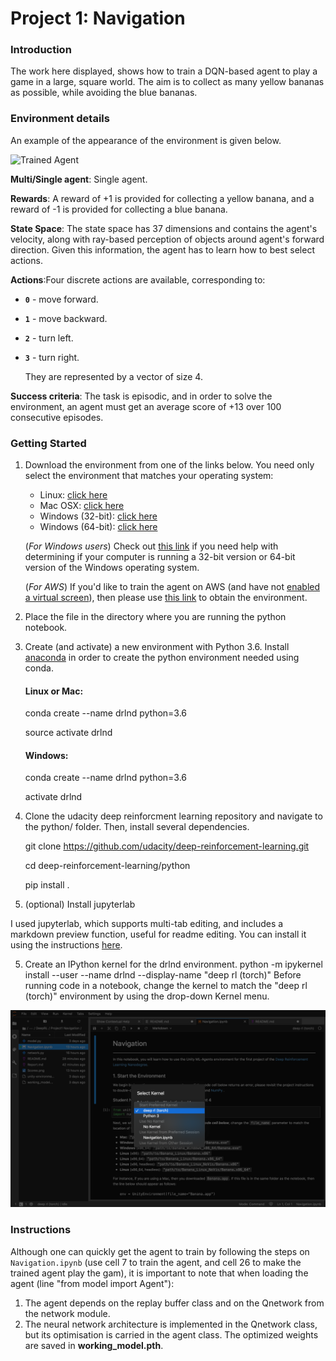 [//]: # (Image References)

[image1]: https://user-images.githubusercontent.com/10624937/42135619-d90f2f28-7d12-11e8-8823-82b970a54d7e.gif "Trained Agent"

[image2]: change_kernel_jupyter_lab.png "Change Kernel"

# Project 1: Navigation

### Introduction

The work here displayed, shows how to train a DQN-based agent to play a game in a large, square world.  The aim is to collect as many yellow bananas as possible, while avoiding the blue bananas.



### Environment details
An example of the appearance of the environment is given below.

![Trained Agent][image1]

**Multi/Single agent**: Single agent.

**Rewards**: A reward of +1 is provided for collecting a yellow banana, and a reward of -1 is provided for collecting a blue banana.  

**State Space**: The state space has 37 dimensions and contains the agent's velocity, along with ray-based perception of objects around agent's forward direction.  Given this information, the agent has to learn how to best select actions.  

**Actions**:Four discrete actions are available, corresponding to:
- **`0`** - move forward.
- **`1`** - move backward.
- **`2`** - turn left.
- **`3`** - turn right.

   They are represented by a vector of size 4.

**Success criteria**: The task is episodic, and in order to solve the environment, an agent must get an average score of +13 over 100 consecutive episodes.

### Getting Started

1. Download the environment from one of the links below.  You need only select the environment that matches your operating system:
    - Linux: [click here](https://s3-us-west-1.amazonaws.com/udacity-drlnd/P1/Banana/Banana_Linux.zip)
    - Mac OSX: [click here](https://s3-us-west-1.amazonaws.com/udacity-drlnd/P1/Banana/Banana.app.zip)
    - Windows (32-bit): [click here](https://s3-us-west-1.amazonaws.com/udacity-drlnd/P1/Banana/Banana_Windows_x86.zip)
    - Windows (64-bit): [click here](https://s3-us-west-1.amazonaws.com/udacity-drlnd/P1/Banana/Banana_Windows_x86_64.zip)
    
    (_For Windows users_) Check out [this link](https://support.microsoft.com/en-us/help/827218/how-to-determine-whether-a-computer-is-running-a-32-bit-version-or-64) if you need help with determining if your computer is running a 32-bit version or 64-bit version of the Windows operating system.

    (_For AWS_) If you'd like to train the agent on AWS (and have not [enabled a virtual screen](https://github.com/Unity-Technologies/ml-agents/blob/master/docs/Training-on-Amazon-Web-Service.md)), then please use [this link](https://s3-us-west-1.amazonaws.com/udacity-drlnd/P1/Banana/Banana_Linux_NoVis.zip) to obtain the environment.

2. Place the file in the directory where you are running the python notebook.

3. Create (and activate) a new environment with Python 3.6. Install [anaconda](https://docs.anaconda.com/anaconda/install/) in order to create the python environment needed using conda.

    #### Linux or Mac:
    conda create --name drlnd python=3.6
    
    source activate drlnd
    #### Windows:
    conda create --name drlnd python=3.6 
    
    activate drlnd

4. Clone the udacity deep reinforcment learning repository and navigate to the python/ folder. Then, install several dependencies.

    git clone https://github.com/udacity/deep-reinforcement-learning.git
    
    cd deep-reinforcement-learning/python
    
    pip install .
    
5. (optional) Install jupyterlab

I used jupyterlab, which supports multi-tab editing, and includes a markdown preview function, useful for readme editing. You can install it using the instructions [here](https://jupyterlab.readthedocs.io/en/stable/getting_started/installation.html).

5. Create an IPython kernel for the drlnd environment.
python -m ipykernel install --user --name drlnd --display-name "deep rl (torch)"
Before running code in a notebook, change the kernel to match the "deep rl (torch)" environment by using the drop-down Kernel menu.

![Kernel change][image2]


### Instructions

Although one can quickly get the agent to train by following the steps on `Navigation.ipynb` (use cell 7 to train the agent, and cell 26 to make the trained agent play the gam), it is important to note that when loading the agent (line "from model import Agent"):
1. The agent depends on the replay buffer class and on the Qnetwork from the network module.
2. The neural network architecture is implemented in the Qnetwork class, but its optimisation is carried in the agent class. The optimized weights are saved in __working_model.pth__.



